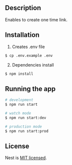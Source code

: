 
## Description

Enables to create one time link. 

## Installation

1. Creates .env file
```bash
$ cp .env.example .env
```
2. Dependencies install
```bash
$ npm install
```

## Running the app

```bash
# development
$ npm run start

# watch mode
$ npm run start:dev

# production mode
$ npm run start:prod
```

## License

Nest is [MIT licensed](LICENSE).
